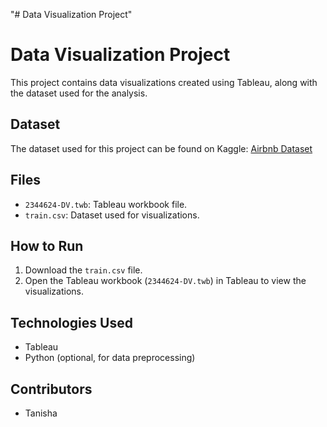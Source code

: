 "# Data Visualization Project" 
# Data Visualization Project

This project contains data visualizations created using Tableau, along with the dataset used for the analysis.

## Dataset
The dataset used for this project can be found on Kaggle: [Airbnb Dataset](https://www.kaggle.com/datasets/thedevastator/airbnbs-nyc-overview/data)

## Files
- `2344624-DV.twb`: Tableau workbook file.
- `train.csv`: Dataset used for visualizations.

## How to Run
1. Download the `train.csv` file.
2. Open the Tableau workbook (`2344624-DV.twb`) in Tableau to view the visualizations.

## Technologies Used
- Tableau
- Python (optional, for data preprocessing)

## Contributors
- Tanisha
